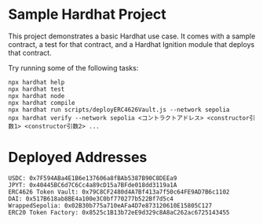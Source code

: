 # Sample Hardhat Project

This project demonstrates a basic Hardhat use case. It comes with a sample contract, a test for that contract, and a Hardhat Ignition module that deploys that contract.

Try running some of the following tasks:

```shell
npx hardhat help
npx hardhat test
npx hardhat node
npx hardhat compile
npx hardhat run scripts/deployERC4626Vault.js --network sepolia
npx hardhat verify --network sepolia <コントラクトアドレス> <constructor引数1> <constructor引数2> ...
```

# Deployed Addresses
```
USDC: 0x7F594ABa4E1B6e137606a8fBAb5387B90C8DEEa9
JPYT: 0x40445BC6d7C6Cc4a89cD15a7BFde018dd3119a1A
ERC4626 Token Vault: 0x79C8CF2480d4A7Bf413a7f50c64FE9AD7B6c1102
DAI: 0x517B618ab8BE4a100e3C0bf770277b522Bf7d5c4
WrappedSepolia: 0x02B30b775a710eAFa4D7e873120610E15805C127
ERC20 Token Factory: 0x8525c1B13b72eE9d329c8A8aC262ac6725143455
```